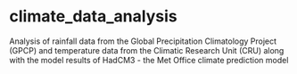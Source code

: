 # climate_data_analysis
Analysis of rainfall data from the Global Precipitation Climatology Project (GPCP) and temperature data from the Climatic Research Unit (CRU) along with the model results of HadCM3 - the Met Office climate prediction model
